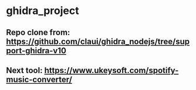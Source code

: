 # ghidra_project

## Repo clone from: https://github.com/claui/ghidra_nodejs/tree/support-ghidra-v10

## Next tool: https://www.ukeysoft.com/spotify-music-converter/
